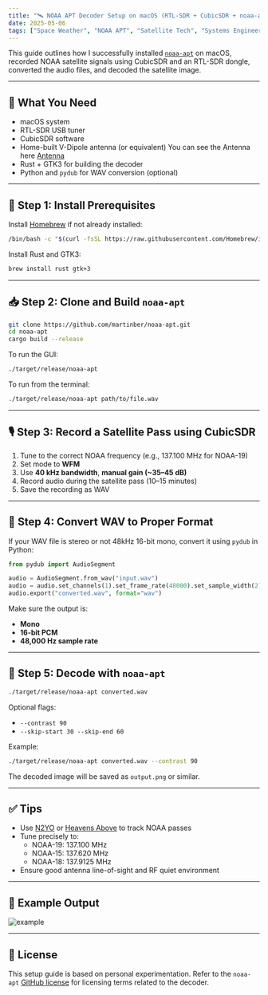 ```yaml
---
title: "🛰️ NOAA APT Decoder Setup on macOS (RTL-SDR + CubicSDR + noaa-apt)"
date: 2025-05-06
tags: ["Space Weather", "NOAA APT", "Satellite Tech", "Systems Engineering", "Resilient Tech"]
---
```


This guide outlines how I successfully installed [`noaa-apt`](https://github.com/martinber/noaa-apt) on macOS, recorded NOAA satellite signals using CubicSDR and an RTL-SDR dongle, converted the audio files, and decoded the satellite image.

---

## 🚀 What You Need

- macOS system
- RTL-SDR USB tuner
- CubicSDR software
- Home-built V-Dipole antenna (or equivalent) You can see the Antenna here [Antenna](../../IMG_0124.HEIC)
- Rust + GTK3 for building the decoder
- Python and `pydub` for WAV conversion (optional)

---

## 🔧 Step 1: Install Prerequisites

Install [Homebrew](https://brew.sh/) if not already installed:

```bash
/bin/bash -c "$(curl -fsSL https://raw.githubusercontent.com/Homebrew/install/HEAD/install.sh)"
```

Install Rust and GTK3:

```bash
brew install rust gtk+3
```

---

## 📥 Step 2: Clone and Build `noaa-apt`

```bash
git clone https://github.com/martinber/noaa-apt.git
cd noaa-apt
cargo build --release
```

To run the GUI:
```bash
./target/release/noaa-apt
```

To run from the terminal:
```bash
./target/release/noaa-apt path/to/file.wav
```

---

## 🎙️ Step 3: Record a Satellite Pass using CubicSDR

1. Tune to the correct NOAA frequency (e.g., 137.100 MHz for NOAA-19)
2. Set mode to **WFM**
3. Use **40 kHz bandwidth**, **manual gain (~35–45 dB)**
4. Record audio during the satellite pass (10–15 minutes)
5. Save the recording as WAV

---

## 🔁 Step 4: Convert WAV to Proper Format

If your WAV file is stereo or not 48kHz 16-bit mono, convert it using `pydub` in Python:

```python
from pydub import AudioSegment

audio = AudioSegment.from_wav("input.wav")
audio = audio.set_channels(1).set_frame_rate(48000).set_sample_width(2)
audio.export("converted.wav", format="wav")
```

Make sure the output is:
- **Mono**
- **16-bit PCM**
- **48,000 Hz sample rate**

---

## 🧠 Step 5: Decode with `noaa-apt`

```bash
./target/release/noaa-apt converted.wav
```

Optional flags:
- `--contrast 90`
- `--skip-start 30 --skip-end 60`

Example:
```bash
./target/release/noaa-apt converted.wav --contrast 90
```

The decoded image will be saved as `output.png` or similar.

---

## ✅ Tips

- Use [N2YO](https://www.n2yo.com) or [Heavens Above](https://www.heavens-above.com) to track NOAA passes
- Tune precisely to:  
  - NOAA-19: 137.100 MHz  
  - NOAA-15: 137.620 MHz  
  - NOAA-18: 137.9125 MHz  
- Ensure good antenna line-of-sight and RF quiet environment

---

## 📸 Example Output

![example](output.jpeg)

---

## 🧪 License

This setup guide is based on personal experimentation. Refer to the `noaa-apt` [GitHub license](https://github.com/martinber/noaa-apt/blob/master/LICENSE) for licensing terms related to the decoder.
